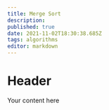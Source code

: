 ```yaml
---
title: Merge Sort
description: 
published: true
date: 2021-11-02T18:30:38.685Z
tags: algorithms
editor: markdown
---
```


# Header
Your content here